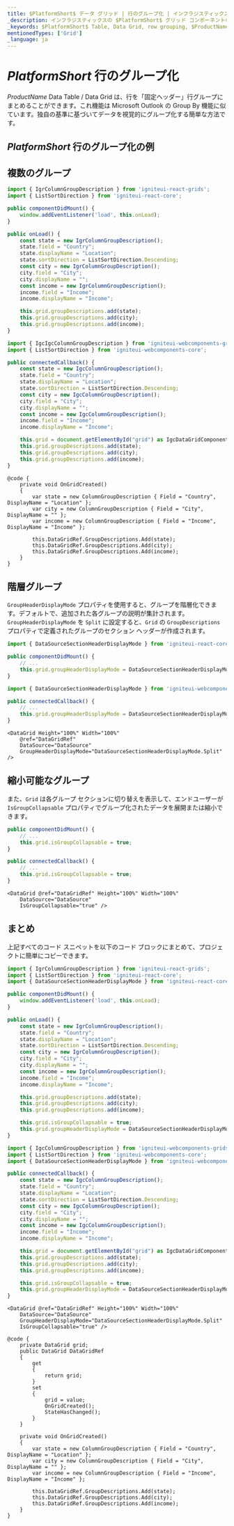 ```yaml
---
title: $PlatformShort$ データ グリッド | 行のグループ化 | インフラジスティックス
_description: インフラジスティックスの $PlatformShort$ グリッド コンポーネントのグループ行機能を使用して、行を「固定ヘッダー」行グループにまとめます。独自の基準に基づいてデータを視覚的にグループ化する簡単な方法です。$ProductName$ テーブルのサンプルを是非お試しください!
_keywords: $PlatformShort$ Table, Data Grid, row grouping, $ProductName$, Infragistics, $PlatformShort$ テーブル, データ グリッド, 行のグループ化, インフラジスティックス
mentionedTypes: ['Grid']
_language: ja
---
```


# $PlatformShort$ 行のグループ化

$ProductName$ Data Table / Data Grid は、行を「固定ヘッダー」行グループにまとめることができます。これ機能は Microsoft Outlook の Group By 機能に似ています。独自の基準に基づいてデータを視覚的にグループ化する簡単な方法です。

## $PlatformShort$ 行のグループ化の例


<code-view style="height: 600px" 
           data-demos-base-url="{environment:demosBaseUrl}" 
           iframe-src="{environment:demosBaseUrl}/grids/data-grid-row-grouping" 
           alt="$PlatformShort$ 行のグループ化の例" 
           github-src="grids/data-grid/row-grouping">
</code-view>

<div class="divider--half"></div>

## 複数のグループ

```ts
import { IgrColumnGroupDescription } from 'igniteui-react-grids';
import { ListSortDirection } from 'igniteui-react-core';

public componentDidMount() {
    window.addEventListener('load', this.onLoad);
}

public onLoad() {
    const state = new IgrColumnGroupDescription();
    state.field = "Country";
    state.displayName = "Location";
    state.sortDirection = ListSortDirection.Descending;
    const city = new IgrColumnGroupDescription();
    city.field = "City";
    city.displayName = "";
    const income = new IgrColumnGroupDescription();
    income.field = "Income";
    income.displayName = "Income";

    this.grid.groupDescriptions.add(state);
    this.grid.groupDescriptions.add(city);
    this.grid.groupDescriptions.add(income);
}
```

```ts
import { IgcIgcColumnGroupDescription } from 'igniteui-webcomponents-grids';
import { ListSortDirection } from 'igniteui-webcomponents-core';

public connectedCallback() {
    const state = new IgcColumnGroupDescription();
    state.field = "Country";
    state.displayName = "Location";
    state.sortDirection = ListSortDirection.Descending;
    const city = new IgcColumnGroupDescription();
    city.field = "City";
    city.displayName = "";
    const income = new IgcColumnGroupDescription();
    income.field = "Income";
    income.displayName = "Income";

    this.grid = document.getElementById("grid") as IgcDataGridComponent;
    this.grid.groupDescriptions.add(state);
    this.grid.groupDescriptions.add(city);
    this.grid.groupDescriptions.add(income);
}
```

```razor
@code {
    private void OnGridCreated()
    {
        var state = new ColumnGroupDescription { Field = "Country", DisplayName = "Location" };
        var city = new ColumnGroupDescription { Field = "City", DisplayName = "" };
        var income = new ColumnGroupDescription { Field = "Income", DisplayName = "Income" };

        this.DataGridRef.GroupDescriptions.Add(state);
        this.DataGridRef.GroupDescriptions.Add(city);
        this.DataGridRef.GroupDescriptions.Add(income);
    }
}
```

## 階層グループ

`GroupHeaderDisplayMode` プロパティを使用すると、グループを階層化できます。デフォルトで、追加された各グループの説明が集計されます。`GroupHeaderDisplayMode` を `Split` に設定すると、`Grid` の `GroupDescriptions` プロパティで定義されたグループのセクション ヘッダーが作成されます。


<!-- React -->
```ts
import { DataSourceSectionHeaderDisplayMode } from 'igniteui-react-core';

public componentDidMount() {
    // ...
    this.grid.groupHeaderDisplayMode = DataSourceSectionHeaderDisplayMode.Split;
}
```

<!-- WebComponents -->
```ts
import { DataSourceSectionHeaderDisplayMode } from 'igniteui-webcomponents-core';

public connectedCallback() {
    // ...
    this.grid.groupHeaderDisplayMode = DataSourceSectionHeaderDisplayMode.Split;
}
```

```razor
<DataGrid Height="100%" Width="100%"
    @ref="DataGridRef"
    DataSource="DataSource"                      
    GroupHeaderDisplayMode="DataSourceSectionHeaderDisplayMode.Split" />
```

## 縮小可能なグループ

また、`Grid` は各グループ セクションに切り替えを表示して、エンドユーザーが `IsGroupCollapsable` プロパティでグループ化されたデータを展開または縮小できます。

<!-- React -->
```ts
public componentDidMount() {
    // ...
    this.grid.isGroupCollapsable = true;
}
```

<!-- WebComponents -->
```ts
public connectedCallback() {
    // ...
    this.grid.isGroupCollapsable = true;
}
```

```razor
<DataGrid @ref="DataGridRef" Height="100%" Width="100%"
    DataSource="DataSource"                      
    IsGroupCollapsable="true" />
```

## まとめ

上記すべてのコード スニペットを以下のコード ブロックにまとめて、プロジェクトに簡単にコピーできます。


```ts
import { IgrColumnGroupDescription } from 'igniteui-react-grids';
import { ListSortDirection } from 'igniteui-react-core';
import { DataSourceSectionHeaderDisplayMode } from 'igniteui-react-core';

public componentDidMount() {
    window.addEventListener('load', this.onLoad);
}

public onLoad() {
    const state = new IgrColumnGroupDescription();
    state.field = "Country";
    state.displayName = "Location";
    state.sortDirection = ListSortDirection.Descending;
    const city = new IgrColumnGroupDescription();
    city.field = "City";
    city.displayName = "";
    const income = new IgrColumnGroupDescription();
    income.field = "Income";
    income.displayName = "Income";

    this.grid.groupDescriptions.add(state);
    this.grid.groupDescriptions.add(city);
    this.grid.groupDescriptions.add(income);

    this.grid.isGroupCollapsable = true;
    this.grid.groupHeaderDisplayMode = DataSourceSectionHeaderDisplayMode.Split;
}
```

```ts
import { IgcColumnGroupDescription } from 'igniteui-webcomponents-grids';
import { ListSortDirection } from 'igniteui-webcomponents-core';
import { DataSourceSectionHeaderDisplayMode } from 'igniteui-webcomponents-core';

public connectedCallback() {
    const state = new IgcColumnGroupDescription();
    state.field = "Country";
    state.displayName = "Location";
    state.sortDirection = ListSortDirection.Descending;
    const city = new IgcColumnGroupDescription();
    city.field = "City";
    city.displayName = "";
    const income = new IgcColumnGroupDescription();
    income.field = "Income";
    income.displayName = "Income";

    this.grid = document.getElementById("grid") as IgcDataGridComponent;
    this.grid.groupDescriptions.add(state);
    this.grid.groupDescriptions.add(city);
    this.grid.groupDescriptions.add(income);

    this.grid.isGroupCollapsable = true;
    this.grid.groupHeaderDisplayMode = DataSourceSectionHeaderDisplayMode.Split;
}
```

```razor
<DataGrid @ref="DataGridRef" Height="100%" Width="100%"
    DataSource="DataSource"
    GroupHeaderDisplayMode="DataSourceSectionHeaderDisplayMode.Split"                      
    IsGroupCollapsable="true" />

@code {
    private DataGrid grid;
    public DataGrid DataGridRef
    {
        get
        {
            return grid;
        }
        set
        {
            grid = value;
            OnGridCreated();
            StateHasChanged();
        }
    }

    private void OnGridCreated()
    {
        var state = new ColumnGroupDescription { Field = "Country", DisplayName = "Location" };
        var city = new ColumnGroupDescription { Field = "City", DisplayName = "" };
        var income = new ColumnGroupDescription { Field = "Income", DisplayName = "Income" };

        this.DataGridRef.GroupDescriptions.Add(state);
        this.DataGridRef.GroupDescriptions.Add(city);
        this.DataGridRef.GroupDescriptions.Add(income);
    }
}
```